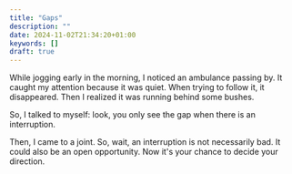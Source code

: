 ```yaml
---
title: "Gaps"
description: ""
date: 2024-11-02T21:34:20+01:00
keywords: []
draft: true
---
```


While jogging early in the morning, I noticed an ambulance passing by. It caught my attention because it was quiet. When trying to follow it, it disappeared. Then I realized it was running behind some bushes.

So, I talked to myself: look, you only see the gap when there is an interruption.

Then, I came to a joint. So, wait, an interruption is not necessarily bad. It could also be an open opportunity. Now it's your chance to decide your direction.
